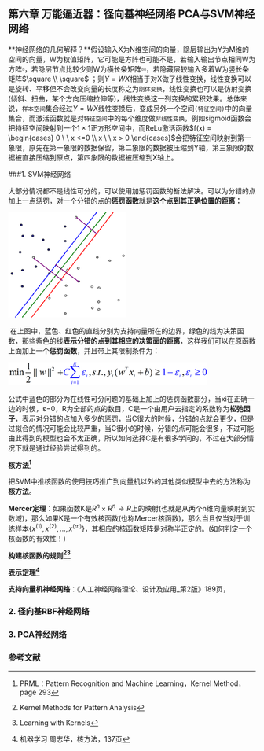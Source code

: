 ## 第六章 万能逼近器：径向基神经网络 PCA与SVM神经网络

**神经网络的几何解释？**假设输入X为N维空间的向量，隐层输出为Y为M维的空间的向量，W为权值矩阵，它可能是方阵也可能不是，若输入输出节点相同W为方阵$\square$，若隐层节点比较少则W为横长条矩阵$\square \square$，若隐藏层较输入多着W为竖长条矩阵$\square \\ \square$ ；则$Y=WX$相当于对X做了线性变换，线性变换可以是旋转、平移但不会改变向量的长度称之为`刚体变换`，线性变换也可以是仿射变换(倾斜、扭曲，某个方向压缩拉伸等)，线性变换这一列变换的累积效果。总体来说，`样本空间`集合经过$Y=WX$线性变换后，变成另外一个空间`(特征空间)`中的向量集合，而激活函数就是对`特征空间`中的每个维度做`非线性变换`，例如sigmoid函数会把特征空间映射到一个$1\times1$正方形空间中，而ReLu激活函数$f(x) = \begin{cases} 0  \ \ x <=0 \\ x \ \ x > 0 \end{cases}$会把特征空间映射到第一象限，原先在第一象限的数据保留，第二象限的数据被压缩到Y轴，第三象限的数据被直接压缩到原点，第四象限的数据被压缩到X轴上。 

###1. SVM神经网络

大部分情况都不是线性可分的，可以使用加惩罚函数的斱法解决。可以为分错的点加上一点惩罚，对一个分错的点的**惩罚函数**就是**这个点到其正确位置的距离：** 

![SVM神经网络](md_img/SVM神经网络.png)

 在上图中，蓝色、红色的直线分别为支持向量所在的边界，绿色的线为决策函数，那些紫色的线**表示分错的点到其相应的决策面的距离**，这样我们可以在原函数上面加上一个**惩罚函数**，并且带上其限制条件为：

![SVM公式](md_img/SVM公式.png)

公式中蓝色的部分为在线性可分问题的基础上加上的惩罚函数部分，当xi在正确一边的时候，ε=0，R为全部的点的数目，C是一个由用户去指定的系数称为**松弛因子**，表示对分错的点加入多少的惩罚，当C很大的时候，分错的点就会更少，但是过拟合的情况可能会比较严重，当C很小的时候，分错的点可能会很多，不过可能由此得到的模型也会不太正确，所以如何选择C是有很多学问的，不过在大部分情况下就是通过经验尝试得到的。 



**核方法[^4]**

把SVM中推核函数的使用技巧推广到向量机以外的其他类似模型中去的方法称为**核方法**。

**Mercer定理**：如果函数K是$R^n \times R^n \rightarrow R$上的映射(也就是从两个n维向量映射到实数域)，那么如果K是一个有效核函数(也称Mercer核函数)，那么当且仅当对于训练样本$\{x^{(1)},x^{(2)},...,x^{(m)} \}$，其相应的核函数矩阵是对称半正定的。(如何判定一个核函数的有效性！)



**构建核函数的规则[^2][^3]**

**表示定理[^5]**



**支持向量机神经网络**：《人工神经网络理论、设计及应用_第2版》189页，





### 2. 径向基RBF神经网络







### 3. PCA神经网络



### 参考文献

[^1]: Geometrical and Statistical Properties of Systems of Linear Inequalities with Applications in Pattern Recognition
[^2]: Kernel Methods for Pattern Analysis
[^3]: Learning with Kernels
[^4]: PRML：Pattern Recognition and Machine Learning，Kernel Method，page 293
[^5]: 机器学习 周志华，核方法，137页